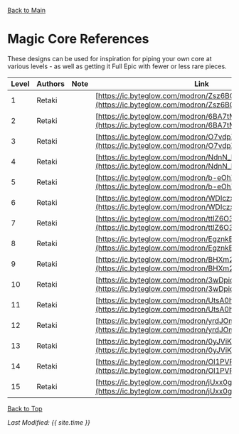 [Back to Main](index.md)

# Magic Core References

These designs can be used for inspiration for piping your own core at various levels - as well as getting it Full Epic with fewer or less rare pieces.

| Level | Authors | Note | Link |
|---|---|---|---|
| 1 | Retaki |  | [https://ic.byteglow.com/modron/Zsz6BQ0bcYd33VYvwU6Mz](https://ic.byteglow.com/modron/Zsz6BQ0bcYd33VYvwU6Mz) |
| 2 | Retaki |  | [https://ic.byteglow.com/modron/6BA7tMTNA8er60QbG49hr](https://ic.byteglow.com/modron/6BA7tMTNA8er60QbG49hr) |
| 3 | Retaki |  | [https://ic.byteglow.com/modron/O7vdpZ12ktxccE2LLt3xd](https://ic.byteglow.com/modron/O7vdpZ12ktxccE2LLt3xd) |
| 4 | Retaki |  | [https://ic.byteglow.com/modron/NdnN_kNAofT8HIUDGMILI](https://ic.byteglow.com/modron/NdnN_kNAofT8HIUDGMILI) |
| 5 | Retaki |  | [https://ic.byteglow.com/modron/b-eOhZJ9RlF75jJOgzS5C](https://ic.byteglow.com/modron/b-eOhZJ9RlF75jJOgzS5C) |
| 6 | Retaki |  | [https://ic.byteglow.com/modron/WDIczxmxL6XVy7CKIyABp](https://ic.byteglow.com/modron/WDIczxmxL6XVy7CKIyABp) |
| 7 | Retaki |  | [https://ic.byteglow.com/modron/ttlZ6O3lv2sUmYEGk58ui](https://ic.byteglow.com/modron/ttlZ6O3lv2sUmYEGk58ui) |
| 8 | Retaki |  | [https://ic.byteglow.com/modron/EgznkBWwyzdo2knZijEHE](https://ic.byteglow.com/modron/EgznkBWwyzdo2knZijEHE) |
| 9 | Retaki |  | [https://ic.byteglow.com/modron/BHXm28hQHBCfST-_urwDX](https://ic.byteglow.com/modron/BHXm28hQHBCfST-_urwDX) |
| 10 | Retaki |  | [https://ic.byteglow.com/modron/3wDpio5xZWdY7ZrGxpgPO](https://ic.byteglow.com/modron/3wDpio5xZWdY7ZrGxpgPO) |
| 11 | Retaki |  | [https://ic.byteglow.com/modron/UtsA0hJAERqnL2LxXnzX0](https://ic.byteglow.com/modron/UtsA0hJAERqnL2LxXnzX0) |
| 12 | Retaki |  | [https://ic.byteglow.com/modron/yrdJOmKFn1q4ic0z1zbBP](https://ic.byteglow.com/modron/yrdJOmKFn1q4ic0z1zbBP) |
| 13 | Retaki |  | [https://ic.byteglow.com/modron/0yJViKD9VUlycvX6_bIth](https://ic.byteglow.com/modron/0yJViKD9VUlycvX6_bIth) |
| 14 | Retaki |  | [https://ic.byteglow.com/modron/Ol1PVP9MtfxzUqDHxpSzj](https://ic.byteglow.com/modron/Ol1PVP9MtfxzUqDHxpSzj) |
| 15 | Retaki |  | [https://ic.byteglow.com/modron/jUxx0g1M07bmeFVk7vLyL](https://ic.byteglow.com/modron/jUxx0g1M07bmeFVk7vLyL) |

[Back to Top](#top)

*Last Modified: {{ site.time }}*